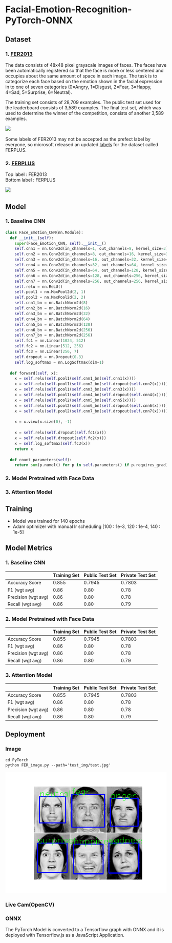 # Facial-Emotion-Recognition-PyTorch-ONNX

## Dataset
### 1. [FER2013](https://www.kaggle.com/c/challenges-in-representation-learning-facial-expression-recognition-challenge/data)
<p>
The data consists of 48x48 pixel grayscale images of faces. The faces have been automatically registered so that the face is more or less centered and occupies about the same amount of space in each image. The task is to categorize each face based on the emotion shown in the facial expression in to one of seven categories (0=Angry, 1=Disgust, 2=Fear, 3=Happy, 4=Sad, 5=Surprise, 6=Neutral).</p>
<p>
The training set consists of 28,709 examples. The public test set used for the leaderboard consists of 3,589 examples. The final test set, which was used to determine the winner of the competition, consists of another 3,589 examples.
</p>

  ![](https://miro.medium.com/max/1200/1*slyZ64ftG12VU4VTEmSfBQ.png)
  
  Some labels of FER2013 may not be accepted as the prefect label by everyone, so microsoft released an updated [labels](https://raw.githubusercontent.com/microsoft/FERPlus/master/fer2013new.csv) for the dataset called FERPLUS.

### 2. [FERPLUS](https://github.com/microsoft/FERPlus)
  Top label : FER2013 </br>
  Bottom label : FERPLUS
  
  ![](https://raw.githubusercontent.com/Microsoft/FERPlus/master/FER+vsFER.png)

## Model
### 1. Baseline CNN
  ```python
  class Face_Emotion_CNN(nn.Module):
    def __init__(self):
      super(Face_Emotion_CNN, self).__init__()
      self.cnn1 = nn.Conv2d(in_channels=1, out_channels=8, kernel_size=3)
      self.cnn2 = nn.Conv2d(in_channels=8, out_channels=16, kernel_size=3)
      self.cnn3 = nn.Conv2d(in_channels=16, out_channels=32, kernel_size=3)
      self.cnn4 = nn.Conv2d(in_channels=32, out_channels=64, kernel_size=3)
      self.cnn5 = nn.Conv2d(in_channels=64, out_channels=128, kernel_size=3)
      self.cnn6 = nn.Conv2d(in_channels=128, out_channels=256, kernel_size=3)
      self.cnn7 = nn.Conv2d(in_channels=256, out_channels=256, kernel_size=3)
      self.relu = nn.ReLU()
      self.pool1 = nn.MaxPool2d(2, 1)
      self.pool2 = nn.MaxPool2d(2, 2)
      self.cnn1_bn = nn.BatchNorm2d(8)
      self.cnn2_bn = nn.BatchNorm2d(16)
      self.cnn3_bn = nn.BatchNorm2d(32)
      self.cnn4_bn = nn.BatchNorm2d(64)
      self.cnn5_bn = nn.BatchNorm2d(128)
      self.cnn6_bn = nn.BatchNorm2d(256)
      self.cnn7_bn = nn.BatchNorm2d(256)
      self.fc1 = nn.Linear(1024, 512)
      self.fc2 = nn.Linear(512, 256)
      self.fc3 = nn.Linear(256, 7)
      self.dropout = nn.Dropout(0.3)
      self.log_softmax = nn.LogSoftmax(dim=1)

    def forward(self, x):
      x = self.relu(self.pool1(self.cnn1_bn(self.cnn1(x))))
      x = self.relu(self.pool1(self.cnn2_bn(self.dropout(self.cnn2(x)))))
      x = self.relu(self.pool1(self.cnn3_bn(self.cnn3(x))))
      x = self.relu(self.pool1(self.cnn4_bn(self.dropout(self.cnn4(x)))))
      x = self.relu(self.pool2(self.cnn5_bn(self.cnn5(x))))
      x = self.relu(self.pool2(self.cnn6_bn(self.dropout(self.cnn6(x)))))
      x = self.relu(self.pool2(self.cnn7_bn(self.dropout(self.cnn7(x)))))

      x = x.view(x.size(0), -1)

      x = self.relu(self.dropout(self.fc1(x)))
      x = self.relu(self.dropout(self.fc2(x)))
      x = self.log_softmax(self.fc3(x))
      return x

    def count_parameters(self):
      return sum(p.numel() for p in self.parameters() if p.requires_grad)
  ```
### 2. Model Pretrained with Face Data

### 3. Attention Model

## Training
- Model was trained for 140 epochs
- Adam optimizer with manual lr scheduling [100 : 1e-3, 120 : 1e-4, 140 : 1e-5]

## Model Metrics
  ### 1. Baseline CNN
  |                	    | Training Set 	| Public Test Set 	| Private Test Set 	|
  |----------------	    |--------------	|-----------------	|------------------	|
  | Accuracy Score 	    |     0.855    	|    0.7945       	|     0.7803       	|
  | F1 (wgt avg)  	    |     0.86     	|    0.80          	|     0.78         	|
  | Precision (wgt avg) |     0.86     	|    0.80          	|     0.78         	|
  | Recall (wgt avg)    |     0.86     	|    0.80          	|     0.79         	|

  
  ### 2. Model Pretrained with Face Data
  |                	    | Training Set 	| Public Test Set 	| Private Test Set 	|
  |----------------	    |--------------	|-----------------	|------------------	|
  | Accuracy Score 	    |     0.855    	|    0.7945       	|     0.7803       	|
  | F1 (wgt avg)  	    |     0.86     	|    0.80          	|     0.78         	|
  | Precision (wgt avg) |     0.86     	|    0.80          	|     0.78         	|
  | Recall (wgt avg)    |     0.86     	|    0.80          	|     0.79         	|
  
  ### 3. Attention Model
  |                	    | Training Set 	| Public Test Set 	| Private Test Set 	|
  |----------------	    |--------------	|-----------------	|------------------	|
  | Accuracy Score 	    |     0.855    	|    0.7945       	|     0.7803       	|
  | F1 (wgt avg)  	    |     0.86     	|    0.80          	|     0.78         	|
  | Precision (wgt avg) |     0.86     	|    0.80          	|     0.78         	|
  | Recall (wgt avg)    |     0.86     	|    0.80          	|     0.79         	|
  
  
## Deployment
### Image 
```
cd PyTorch
python FER_image.py --path='test_img/test.jpg'
```
![](PyTorch/test_img/test_result.png)

### Live Cam(OpenCV)

### ONNX
The PyTorch Model is converted to a Tensorflow graph with ONNX and it is deployed with Tensorflow.js as a JavaScript Application.


